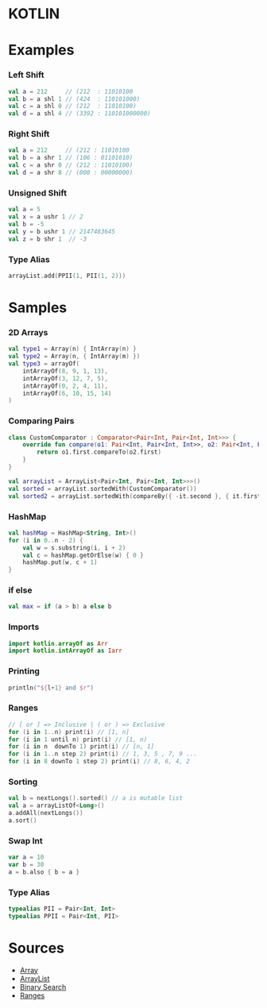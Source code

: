 # KOTLIN

# Examples

### Left Shift
```kotlin
val a = 212     // (212  : 11010100
val b = a shl 1 // (424  : 110101000)
val c = a shl 0 // (212  : 11010100)
val d = a shl 4 // (3392 : 110101000000)
```
### Right Shift
```kotlin
val a = 212     // (212 : 11010100
val b = a shr 1 // (106 : 01101010)
val c = a shr 0 // (212 : 11010100)
val d = a shr 8 // (000 : 00000000)
```
### Unsigned Shift
```kotlin
val a = 5
val x = a ushr 1 // 2
val b = -5
val y = b ushr 1 // 2147483645
val z = b shr 1  // -3
```
### Type Alias
```kotlin
arrayList.add(PPII(1, PII(1, 2)))
```

# Samples

### 2D Arrays
```kotlin
val type1 = Array(n) { IntArray(n) }
val type2 = Array(n, { IntArray(m) })
val type3 = arrayOf(
    intArrayOf(8, 9, 1, 13),
    intArrayOf(3, 12, 7, 5),
    intArrayOf(0, 2, 4, 11),
    intArrayOf(6, 10, 15, 14)
)
```

### Comparing Pairs
```kotlin
class CustomComparator : Comparator<Pair<Int, Pair<Int, Int>>> {
    override fun compare(o1: Pair<Int, Pair<Int, Int>>, o2: Pair<Int, Pair<Int, Int>>): Int {
        return o1.first.compareTo(o2.first)
    }
}

val arrayList = ArrayList<Pair<Int, Pair<Int, Int>>>()
val sorted = arrayList.sortedWith(CustomComparator())
val sorted2 = arrayList.sortedWith(compareBy({ -it.second }, { it.first }))
```
### HashMap
```kotlin
val hashMap = HashMap<String, Int>()
for (i in 0..n - 2) {
    val w = s.substring(i, i + 2)
    val c = hashMap.getOrElse(w) { 0 }
    hashMap.put(w, c + 1)
}
```

### if else
```kotlin
val max = if (a > b) a else b
```

### Imports 
```kotlin
import kotlin.arrayOf as Arr
import kotlin.intArrayOf as Iarr
```

### Printing
```kotlin
println("${l+1} and $r")
```

### Ranges
```kotlin
// [ or ] => Inclusive | ( or ) => Exclusive
for (i in 1..n) print(i) // [1, n]
for (i in 1 until n) print(i) // [1, n)
for (i in n  downTo 1) print(i) // [n, 1]
for (i in 1..n step 2) print(i) // 1, 3, 5 , 7, 9 ...
for (i in 8 downTo 1 step 2) print(i) // 8, 6, 4, 2
```

### Sorting
```kotlin
val b = nextLongs().sorted() // a is mutable list
val a = arrayListOf<Long>()
a.addAll(nextLongs())
a.sort()
```

### Swap Int
```kotlin
var a = 10
var b = 30
a = b.also { b = a }
```

### Type Alias
```kotlin
typealias PII = Pair<Int, Int>
typealias PPII = Pair<Int, PII>
```

# Sources
- [Array](https://kotlinlang.org/api/latest/jvm/stdlib/kotlin/-array/index.html)
- [ArrayList](https://kotlinlang.org/api/latest/jvm/stdlib/kotlin.collections/-array-list/index.html)
- [Binary Search](https://kotlinlang.org/api/latest/jvm/stdlib/kotlin.collections/binary-search.html)
- [Ranges](https://kotlinlang.org/docs/reference/ranges.html)
